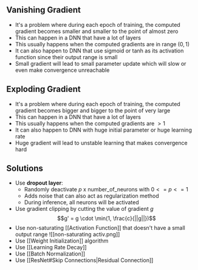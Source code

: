 ## Vanishing Gradient
- It's a problem where during each epoch of training, the computed gradient becomes smaller and smaller to the point of almost zero
- This can happen in a DNN that have a lot of layers 
- This usually happens when the computed gradients are in range $(0,1)$
- It can also happen to DNN that use sigmoid or tanh as its activation function since their output range is small
- Small gradient will lead to small parameter update which will slow or even make convergence unreachable
## Exploding Gradient
- It's a problem where during each epoch of training, the computed gradient becomes bigger and bigger to the point of very large
- This can happen in a DNN that have a lot of layers 
- This usually happens when the computed gradients are $> 1$
- It can also happen to DNN with huge initial parameter or huge learning rate
- Huge gradient will lead to unstable learning that makes convergence hard 
## Solutions
- Use **dropout layer**:
	- Randomly deactivate $p$ x number_of_neurons with $0 <= p <= 1$ 
	- Adds noise that can also act as regularization method
	- During inference, all neurons will be activated
- Use gradient clipping by cutting the value of gradient $g$ $$g' = g \cdot \min(1, \frac{c}{||g||})$$
- Use non-saturating [[Activation Function]] that doesn't have a small output range
![[non-saturating activ.png]]
- Use [[Weight Initialization]] algorithm
- Use [[Learning Rate Decay]]
- Use [[Batch Normalization]]
- Use [[ResNet#Skip Connections|Residual Connection]]